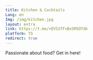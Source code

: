 ```yaml
---
title: Kitchen & Cocktails
Lang: en
Img: /img/kitchen.jpg
layout: extra
link: https://t.me/+EVS2fFvBxSM5OTdk
platform: TG
redirect: true
---
```

Passionate about food? Get in here!
